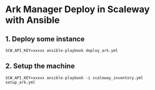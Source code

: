 # Ark Manager Deploy in Scaleway with Ansible

## 1. Deploy some instance
`SCW_API_KEY=xxxxx ansible-playbook deploy_ark.yml`
## 2. Setup the machine
`SCW_API_KEY=xxxxx ansible-playbook -i scaleway_inventory.yml setup_ark.yml`
